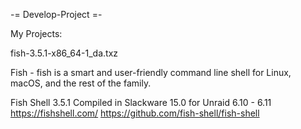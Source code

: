 
-= Develop-Project =- 

My Projects:

fish-3.5.1-x86_64-1_da.txz   

Fish - fish is a smart and user-friendly command line
shell for Linux, macOS, and the rest of the family.

Fish Shell 3.5.1 Compiled in Slackware 15.0 for Unraid 6.10 - 6.11<br>
https://fishshell.com/
https://github.com/fish-shell/fish-shell
